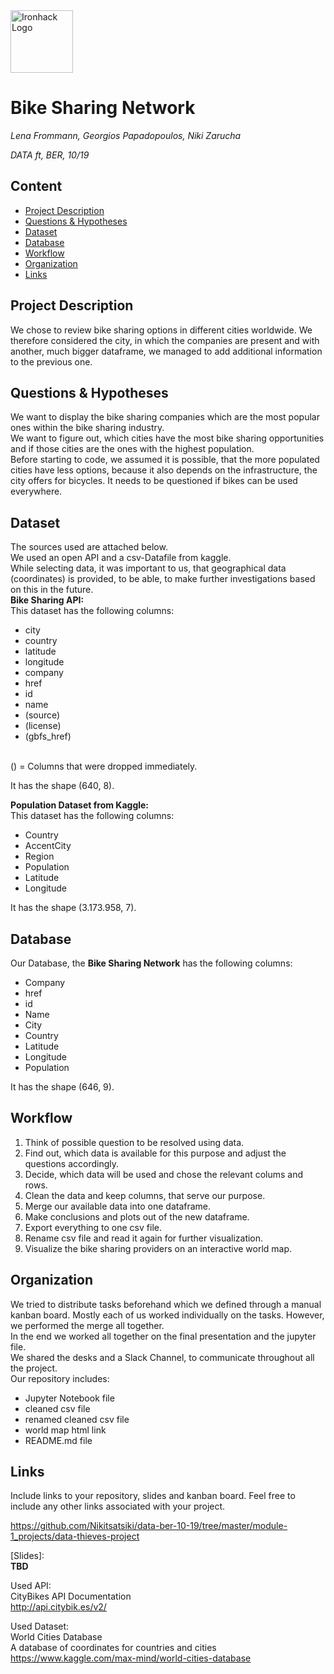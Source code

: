 <img src="https://bit.ly/2VnXWr2" alt="Ironhack Logo" width="100"/>

# Bike Sharing Network
*Lena Frommann, Georgios Papadopoulos, Niki Zarucha*

*DATA ft, BER, 10/19*

## Content
- [Project Description](#project-description)
- [Questions & Hypotheses](#questions-hypotheses)
- [Dataset](#dataset)
- [Database](#database)
- [Workflow](#workflow)
- [Organization](#organization)
- [Links](#links)

## Project Description
We chose to review bike sharing options in different cities worldwide. We therefore considered the city, in which the companies are present and with another, much bigger dataframe, we managed to add additional information to the previous one.

## Questions & Hypotheses
We want to display the bike sharing companies which are the most popular ones within the bike sharing industry.<br/>
We want to figure out, which cities have the most bike sharing opportunities and if those cities are the ones with the highest population.<br/>
Before starting to code, we assumed it is possible, that the more populated cities have less options, because it also depends on the infrastructure, the city offers for bicycles. It needs to be questioned if bikes can be used everywhere.

## Dataset
The sources used are attached below.<br/>
We used an open API and a csv-Datafile from kaggle.<br/>
While selecting data, it was important to us, that geographical data (coordinates) is provided, to be able, to make further investigations based on this in the future. <br/>
**Bike Sharing API:** <br/>
This dataset has the following columns: <br/>
* city
* country
* latitude
* longitude
* company
* href
* id
* name 
* (source)
* (license)
* (gbfs_href)
<br/>
() = Columns that were dropped immediately.

It has the shape (640, 8).

**Population Dataset from Kaggle:** <br/>
This dataset has the following columns: <br/> 
* Country
* AccentCity
* Region
* Population 
* Latitude
* Longitude <br/> 

It has the shape (3.173.958, 7).

## Database
Our Database, the **Bike Sharing Network** has the following columns:  <br/>
* Company
* href
* id
* Name
* City
* Country
* Latitude
* Longitude
* Population

It has the shape (646, 9).

## Workflow
1. Think of possible question to be resolved using data. <br/>
2. Find out, which data is available for this purpose and adjust the questions accordingly.<br/>
3. Decide, which data will be used and chose the relevant colums and rows.<br/>
4. Clean the data and keep columns, that serve our purpose.<br/>
5. Merge our available data into one dataframe.<br/>
6. Make conclusions and plots out of the new dataframe.<br/>
7. Export everything to one csv file.<br/>
8. Rename csv file and read it again for further visualization. <br/>
9. Visualize the bike sharing providers on an interactive world map.

## Organization
We tried to distribute tasks beforehand which we defined through a manual kanban board. Mostly each of us worked individually on the tasks. However, we performed the merge all together.<br/>
In the end we worked all together on the final presentation and the jupyter file. <br/>
We shared the desks and a Slack Channel, to communicate throughout all the project. <br/>
Our repository includes:
* Jupyter Notebook file
* cleaned csv file
* renamed cleaned csv file
* world map html link
* README.md file

## Links
Include links to your repository, slides and kanban board. Feel free to include any other links associated with your project.

[Repository]: <br/>
https://github.com/Nikitsatsiki/data-ber-10-19/tree/master/module-1_projects/data-thieves-project

[Slides]:   
**TBD** <br/>

Used API: <br/>
CityBikes API Documentation<br/>
http://api.citybik.es/v2/

Used Dataset: <br/>
World Cities Database<br/>
A database of coordinates for countries and cities <br/>
https://www.kaggle.com/max-mind/world-cities-database

